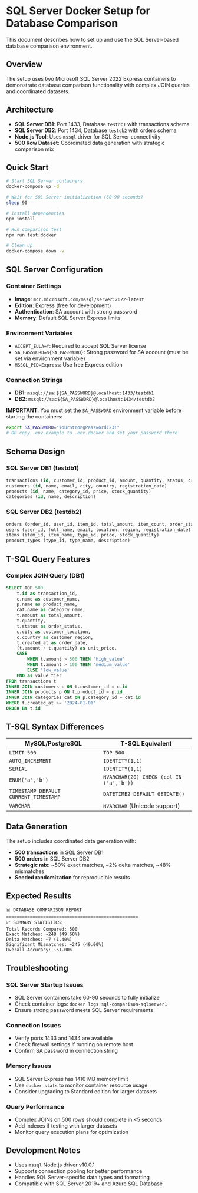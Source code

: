 # SQL Server Docker Setup for Database Comparison

This document describes how to set up and use the SQL Server-based database comparison environment.

## Overview

The setup uses two Microsoft SQL Server 2022 Express containers to demonstrate database comparison functionality with complex JOIN queries and coordinated datasets.

## Architecture

- **SQL Server DB1**: Port 1433, Database `testdb1` with transactions schema
- **SQL Server DB2**: Port 1434, Database `testdb2` with orders schema  
- **Node.js Tool**: Uses `mssql` driver for SQL Server connectivity
- **500 Row Dataset**: Coordinated data generation with strategic comparison mix

## Quick Start

```bash
# Start SQL Server containers
docker-compose up -d

# Wait for SQL Server initialization (60-90 seconds)
sleep 90

# Install dependencies
npm install

# Run comparison test
npm run test:docker

# Clean up
docker-compose down -v
```

## SQL Server Configuration

### Container Settings
- **Image**: `mcr.microsoft.com/mssql/server:2022-latest`
- **Edition**: Express (free for development)
- **Authentication**: SA account with strong password
- **Memory**: Default SQL Server Express limits

### Environment Variables
- `ACCEPT_EULA=Y`: Required to accept SQL Server license
- `SA_PASSWORD=${SA_PASSWORD}`: Strong password for SA account (must be set via environment variable)
- `MSSQL_PID=Express`: Use free Express edition

### Connection Strings
- **DB1**: `mssql://sa:${SA_PASSWORD}@localhost:1433/testdb1`
- **DB2**: `mssql://sa:${SA_PASSWORD}@localhost:1434/testdb2`

**IMPORTANT**: You must set the `SA_PASSWORD` environment variable before starting the containers:
```bash
export SA_PASSWORD="YourStrongPassword123!"
# OR copy .env.example to .env.docker and set your password there
```

## Schema Design

### SQL Server DB1 (testdb1)
```sql
transactions (id, customer_id, product_id, amount, quantity, status, created_at)
customers (id, name, email, city, country, registration_date)
products (id, name, category_id, price, stock_quantity)
categories (id, name, description)
```

### SQL Server DB2 (testdb2)
```sql
orders (order_id, user_id, item_id, total_amount, item_count, order_status, order_date)
users (user_id, full_name, email, location, region, registration_date)
items (item_id, item_name, type_id, price, stock_quantity)
product_types (type_id, type_name, description)
```

## T-SQL Query Features

### Complex JOIN Query (DB1)
```sql
SELECT TOP 500 
    t.id as transaction_id,
    c.name as customer_name,
    p.name as product_name,
    cat.name as category_name,
    t.amount as total_amount,
    t.quantity,
    t.status as order_status,
    c.city as customer_location,
    c.country as customer_region,
    t.created_at as order_date,
    (t.amount / t.quantity) as unit_price,
    CASE 
        WHEN t.amount > 500 THEN 'high_value'
        WHEN t.amount > 100 THEN 'medium_value'
        ELSE 'low_value'
    END as value_tier
FROM transactions t
INNER JOIN customers c ON t.customer_id = c.id
INNER JOIN products p ON t.product_id = p.id
INNER JOIN categories cat ON p.category_id = cat.id
WHERE t.created_at >= '2024-01-01'
ORDER BY t.id
```

## T-SQL Syntax Differences

| MySQL/PostgreSQL | T-SQL Equivalent |
|------------------|------------------|
| `LIMIT 500` | `TOP 500` |
| `AUTO_INCREMENT` | `IDENTITY(1,1)` |
| `SERIAL` | `IDENTITY(1,1)` |
| `ENUM('a','b')` | `NVARCHAR(20) CHECK (col IN ('a','b'))` |
| `TIMESTAMP DEFAULT CURRENT_TIMESTAMP` | `DATETIME2 DEFAULT GETDATE()` |
| `VARCHAR` | `NVARCHAR` (Unicode support) |

## Data Generation

The setup includes coordinated data generation with:
- **500 transactions** in SQL Server DB1
- **500 orders** in SQL Server DB2
- **Strategic mix**: ~50% exact matches, ~2% delta matches, ~48% mismatches
- **Seeded randomization** for reproducible results

## Expected Results

```
📊 DATABASE COMPARISON REPORT
==================================================
📈 SUMMARY STATISTICS:
Total Records Compared: 500
Exact Matches: ~248 (49.60%)
Delta Matches: ~7 (1.40%)
Significant Mismatches: ~245 (49.00%)
Overall Accuracy: ~51.00%
```

## Troubleshooting

### SQL Server Startup Issues
- SQL Server containers take 60-90 seconds to fully initialize
- Check container logs: `docker logs sql-comparison-sqlserver1`
- Ensure strong password meets SQL Server requirements

### Connection Issues
- Verify ports 1433 and 1434 are available
- Check firewall settings if running on remote host
- Confirm SA password in connection string

### Memory Issues
- SQL Server Express has 1410 MB memory limit
- Use `docker stats` to monitor container resource usage
- Consider upgrading to Standard edition for larger datasets

### Query Performance
- Complex JOINs on 500 rows should complete in <5 seconds
- Add indexes if testing with larger datasets
- Monitor query execution plans for optimization

## Development Notes

- Uses `mssql` Node.js driver v10.0.1
- Supports connection pooling for better performance
- Handles SQL Server-specific data types and formatting
- Compatible with SQL Server 2019+ and Azure SQL Database
